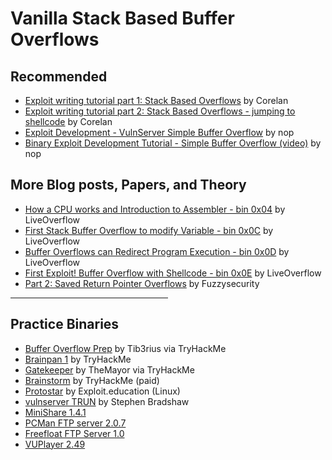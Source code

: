 # Vanilla Stack Based Buffer Overflows

## Recommended 
- [Exploit writing tutorial part 1: Stack Based Overflows](https://www.corelan.be/index.php/2009/07/19/exploit-writing-tutorial-part-1-stack-based-overflows/) by Corelan
- [Exploit writing tutorial part 2: Stack Based Overflows - jumping to shellcode](https://www.corelan.be/index.php/2009/07/23/writing-buffer-overflow-exploits-a-quick-and-basic-tutorial-part-2/) by Corelan
- [Exploit Development - VulnServer Simple Buffer Overflow](https://guidedhacking.com/threads/exploit-development-vulnserver-simple-buffer-overflow.19989/) by nop
- [Binary Exploit Development Tutorial - Simple Buffer Overflow (video)](https://youtu.be/hdlHPv48gNY) by nop


## More Blog posts, Papers, and Theory

- [How a CPU works and Introduction to Assembler - bin 0x04](https://youtu.be/6jSKldt7Eqs) by LiveOverflow
- [First Stack Buffer Overflow to modify Variable - bin 0x0C](https://youtu.be/T03idxny9jE) by LiveOverflow
- [Buffer Overflows can Redirect Program Execution - bin 0x0D](https://youtu.be/8QzOC8HfOqU) by LiveOverflow
- [First Exploit! Buffer Overflow with Shellcode - bin 0x0E](https://youtu.be/HSlhY4Uy8SA) by LiveOverflow
- [Part 2: Saved Return Pointer Overflows](http://www.fuzzysecurity.com/tutorials/expDev/2.html) by Fuzzysecurity



<hr style="width:50%;">

## Practice Binaries

- [Buffer Overflow Prep](https://tryhackme.com/room/bufferoverflowprep) by Tib3rius via TryHackMe
- [Brainpan 1](https://tryhackme.com/room/brainpan) by TryHackMe
- [Gatekeeper](https://tryhackme.com/room/gatekeeper) by TheMayor via TryHackMe
- [Brainstorm](https://tryhackme.com/room/brainstorm) by TryHackMe (paid)
- [Protostar](https://exploit.education/) by Exploit.education (Linux)
- [vulnserver TRUN](https://github.com/stephenbradshaw/vulnserver) by Stephen Bradshaw
- [MiniShare 1.4.1](https://www.exploit-db.com/apps/0ffe5385147edd1f9e7b460c6d7cb0a6-minishare-1.4.1.zip)
- [PCMan FTP server 2.0.7](https://www.exploit-db.com/apps/9fceb6fefd0f3ca1a8c36e97b6cc925d-PCMan.7z)
- [Freefloat FTP Server 1.0](https://www.exploit-db.com/apps/687ef6f72dcbbf5b2506e80a375377fa-freefloatftpserver.zip)
- [VUPlayer 2.49](https://www.exploit-db.com/apps/39adeb7fa4711cd1cac8702fb163ded5-vuplayersetup.exe)